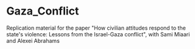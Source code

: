 # Gaza_Conflict
Replication material for the paper "How civilian attitudes respond to the state's violence: Lessons from the Israel-Gaza conflict", with Sami Miaari and Alexei Abrahams
